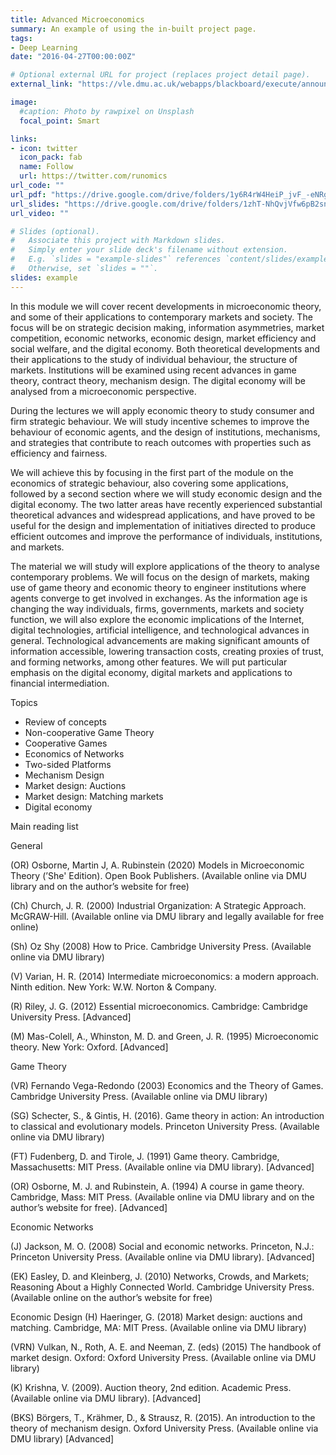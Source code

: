 ```yaml
---
title: Advanced Microeconomics
summary: An example of using the in-built project page.
tags:
- Deep Learning
date: "2016-04-27T00:00:00Z"

# Optional external URL for project (replaces project detail page).
external_link: "https://vle.dmu.ac.uk/webapps/blackboard/execute/announcement?method=search&context=course&course_id=_601048_1&handle=cp_announcements&mode=cpview"

image:
  #caption: Photo by rawpixel on Unsplash
  focal_point: Smart

links:
- icon: twitter
  icon_pack: fab
  name: Follow
  url: https://twitter.com/runomics
url_code: ""
url_pdf: "https://drive.google.com/drive/folders/1y6R4rW4HeiP_jvF_-eNRgWYnA7a2nWRx?usp=sharing"
url_slides: "https://drive.google.com/drive/folders/1zhT-NhQvjVfw6pB2snH_HtsfLO5W5PHN?usp=sharing"
url_video: ""

# Slides (optional).
#   Associate this project with Markdown slides.
#   Simply enter your slide deck's filename without extension.
#   E.g. `slides = "example-slides"` references `content/slides/example-slides.md`.
#   Otherwise, set `slides = ""`.
slides: example
---
```


In this module we will cover recent developments in microeconomic theory, and some of their applications to contemporary markets and society.  The focus will be on strategic decision making, information asymmetries, market competition, economic networks, economic design, market efficiency and social welfare, and the digital economy. Both theoretical developments and their applications to the study of individual behaviour, the structure of markets. Institutions will be examined using recent advances in game theory, contract theory, mechanism design. The digital economy will be analysed from a microeconomic perspective.

During the lectures we will apply economic theory to study consumer and firm strategic behaviour. We will study incentive schemes to improve the behaviour of economic agents, and the design of institutions, mechanisms, and strategies that contribute to reach outcomes with properties such as efficiency and fairness. 

We will achieve this by focusing in the first part of the module on the economics of strategic behaviour, also covering some applications, followed by a second section where we will study economic design and the digital economy. The two latter areas have recently experienced substantial theoretical advances and widespread applications, and have proved to be useful for the design and implementation of initiatives directed to produce efficient outcomes and improve the performance of individuals, institutions, and markets. 

The material we will study will explore applications of the theory to analyse contemporary problems. We will focus on the design of markets, making use of game theory and economic theory to engineer institutions where agents converge to get involved in exchanges. As the information age is changing the way individuals, firms, governments, markets and society function, we will also explore the economic implications of the Internet, digital technologies, artificial intelligence, and technological advances in general. Technological advancements are making significant amounts of information accessible, lowering transaction costs, creating proxies of trust, and forming networks, among other features. We will put particular emphasis on the digital economy, digital markets and applications to financial intermediation. 

Topics

- Review of concepts
- Non-cooperative Game Theory
- Cooperative Games
- Economics of Networks
- Two-sided Platforms
- Mechanism Design
- Market design: Auctions
- Market design: Matching markets
- Digital economy

Main reading list

General		

(OR) Osborne, Martin J, A. Rubinstein (2020) Models in Microeconomic Theory (’She' Edition). Open Book Publishers. (Available online via DMU library and on the author’s website for free)

(Ch) Church, J. R. (2000) Industrial Organization: A Strategic Approach. McGRAW-Hill. (Available online via DMU library and legally available for free online)

(Sh) Oz Shy (2008) How to Price. Cambridge University Press. (Available online via DMU library)

(V) Varian, H. R. (2014) Intermediate microeconomics: a modern approach. Ninth edition. New York: W.W. Norton & Company.		

(R) Riley, J. G. (2012) Essential microeconomics. Cambridge: Cambridge University Press. [Advanced]

(M) Mas-Colell, A., Whinston, M. D. and Green, J. R. (1995) Microeconomic theory. New York: Oxford. [Advanced]

Game Theory

(VR) Fernando Vega-Redondo (2003) Economics and the Theory of Games. Cambridge University Press. (Available online via DMU library)

(SG) Schecter, S., & Gintis, H. (2016). Game theory in action: An introduction to classical and evolutionary models. Princeton University Press. (Available online via DMU library)

(FT) Fudenberg, D. and Tirole, J. (1991) Game theory. Cambridge, Massachusetts: MIT Press. (Available online via DMU library). [Advanced]

(OR) Osborne, M. J. and Rubinstein, A. (1994) A course in game theory. Cambridge, Mass: MIT Press. (Available online via DMU library and on the author’s website for free). [Advanced]

Economic Networks

(J) Jackson, M. O. (2008) Social and economic networks. Princeton, N.J.: Princeton University Press. (Available online via DMU library). [Advanced]

(EK) Easley, D. and Kleinberg, J. (2010) Networks, Crowds, and Markets; Reasoning About a Highly Connected World. Cambridge University Press. (Available online on the author’s website for free)

Economic Design
(H) Haeringer, G. (2018) Market design: auctions and matching. Cambridge, MA: MIT Press. (Available online via DMU library)

(VRN) Vulkan, N., Roth, A. E. and Neeman, Z. (eds) (2015) The handbook of market design. Oxford: Oxford University Press. (Available online via DMU library)

(K) Krishna, V. (2009). Auction theory, 2nd edition. Academic Press. (Available online via DMU library). [Advanced]

(BKS) Börgers, T., Krähmer, D., & Strausz, R. (2015). An introduction to the theory of mechanism design. Oxford University Press. (Available online via DMU library) [Advanced]

